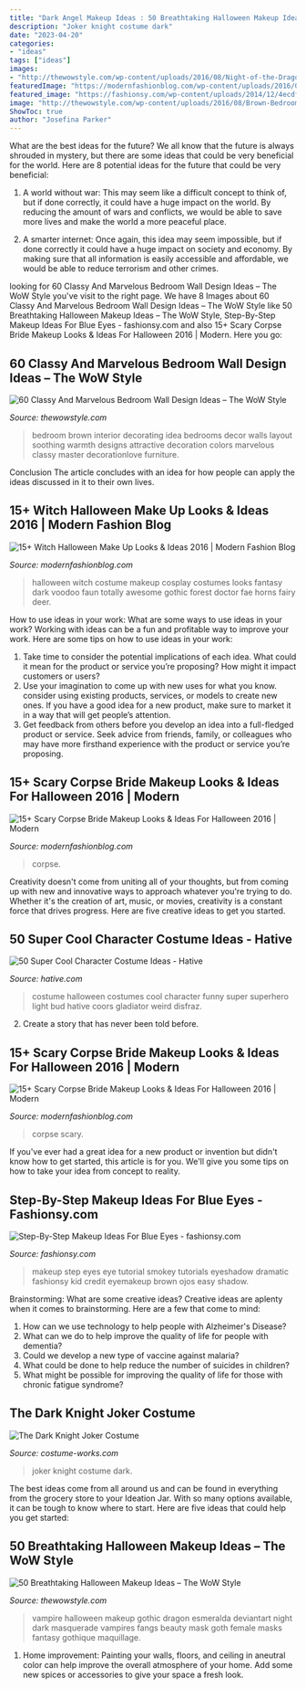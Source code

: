 ```yaml
---
title: "Dark Angel Makeup Ideas : 50 Breathtaking Halloween Makeup Ideas – The Wow Style"
description: "Joker knight costume dark"
date: "2023-04-20"
categories:
- "ideas"
tags: ["ideas"]
images:
- "http://thewowstyle.com/wp-content/uploads/2016/08/Night-of-the-Dragon-Ghotic-Halloween-Makeup.jpg"
featuredImage: "https://modernfashionblog.com/wp-content/uploads/2016/09/15-Scary-Corpse-Bride-Makeup-Looks-Ideas-For-Halloween-2016-2.jpg"
featured_image: "https://fashionsy.com/wp-content/uploads/2014/12/4ecdf42ac814179d33b1441373eb2f9b-630x849.jpg"
image: "http://thewowstyle.com/wp-content/uploads/2016/08/Brown-Bedroom-Wall-Decorating-Ideas.jpg"
ShowToc: true
author: "Josefina Parker"
---
```



What are the best ideas for the future?
We all know that the future is always shrouded in mystery, but there are some ideas that could be very beneficial for the world. Here are 8 potential ideas for the future that could be very beneficial:
1. A world without war: This may seem like a difficult concept to think of, but if done correctly, it could have a huge impact on the world. By reducing the amount of wars and conflicts, we would be able to save more lives and make the world a more peaceful place.

2. A smarter internet: Once again, this idea may seem impossible, but if done correctly it could have a huge impact on society and economy. By making sure that all information is easily accessible and affordable, we would be able to reduce terrorism and other crimes.


	

		
looking for 60 Classy And Marvelous Bedroom Wall Design Ideas – The WoW Style you've visit to the right page. We have 8 Images about 60 Classy And Marvelous Bedroom Wall Design Ideas – The WoW Style like 50 Breathtaking Halloween Makeup Ideas – The WoW Style, Step-By-Step Makeup Ideas For Blue Eyes - fashionsy.com and also 15+ Scary Corpse Bride Makeup Looks &amp; Ideas For Halloween 2016 | Modern. Here you go:
		
    
## 60 Classy And Marvelous Bedroom Wall Design Ideas – The WoW Style

<img loading=lazy src="http://thewowstyle.com/wp-content/uploads/2016/08/Brown-Bedroom-Wall-Decorating-Ideas.jpg" onerror="this.onerror=null;this.src='https://tse4.mm.bing.net/th?id=OIP.qwollvODsvp9cH86PDajAgHaJ4&amp;pid=15.1';" alt="60 Classy And Marvelous Bedroom Wall Design Ideas – The WoW Style">

_Source: thewowstyle.com_

>bedroom brown interior decorating idea bedrooms decor walls layout soothing warmth designs attractive decoration colors marvelous classy master decorationlove furniture. 

	

Conclusion
The article concludes with an idea for how people can apply the ideas discussed in it to their own lives.

    
## 15+ Witch Halloween Make Up Looks &amp; Ideas 2016 | Modern Fashion Blog

<img loading=lazy src="http://modernfashionblog.com/wp-content/uploads/2016/09/15-Witch-Halloween-Make-Up-Looks-Ideas-2016-8.jpg" onerror="this.onerror=null;this.src='https://tse4.mm.bing.net/th?id=OIP.ge21C1PwybLPgOJwBRA1egHaLH&amp;pid=15.1';" alt="15+ Witch Halloween Make Up Looks &amp; Ideas 2016 | Modern Fashion Blog">

_Source: modernfashionblog.com_

>halloween witch costume makeup cosplay costumes looks fantasy dark voodoo faun totally awesome gothic forest doctor fae horns fairy deer. 

	

How to use ideas in your work: What are some ways to use ideas in your work?
Working with ideas can be a fun and profitable way to improve your work. Here are some tips on how to use ideas in your work: 
1. Take time to consider the potential implications of each idea. What could it mean for the product or service you’re proposing? How might it impact customers or users? 
2. Use your imagination to come up with new uses for what you know. consider using existing products, services, or models to create new ones. If you have a good idea for a new product, make sure to market it in a way that will get people’s attention. 
3. Get feedback from others before you develop an idea into a full-fledged product or service. Seek advice from friends, family, or colleagues who may have more firsthand experience with the product or service you’re proposing.

    
## 15+ Scary Corpse Bride Makeup Looks &amp; Ideas For Halloween 2016 | Modern

<img loading=lazy src="https://modernfashionblog.com/wp-content/uploads/2016/09/15-Scary-Corpse-Bride-Makeup-Looks-Ideas-For-Halloween-2016-3.jpg" onerror="this.onerror=null;this.src='https://tse3.mm.bing.net/th?id=OIP.RG82F1gS_YwZU2CP3DEaGwHaKv&amp;pid=15.1';" alt="15+ Scary Corpse Bride Makeup Looks &amp; Ideas For Halloween 2016 | Modern">

_Source: modernfashionblog.com_

>corpse. 

	

Creativity doesn't come from uniting all of your thoughts, but from coming up with new and innovative ways to approach whatever you're trying to do. Whether it's the creation of art, music, or movies, creativity is a constant force that drives progress. Here are five creative ideas to get you started.

    
## 50 Super Cool Character Costume Ideas - Hative

<img loading=lazy src="https://hative.com/wp-content/uploads/2014/10/super-cool-costume-ideas/47-funny-costume.jpg" onerror="this.onerror=null;this.src='https://tse1.mm.bing.net/th?id=OIP.QpTAJJJJRZa91_Eakj14ZwHaNw&amp;pid=15.1';" alt="50 Super Cool Character Costume Ideas - Hative">

_Source: hative.com_

>costume halloween costumes cool character funny super superhero light bud hative coors gladiator weird disfraz. 

	

2. Create a story that has never been told before.

    
## 15+ Scary Corpse Bride Makeup Looks &amp; Ideas For Halloween 2016 | Modern

<img loading=lazy src="https://modernfashionblog.com/wp-content/uploads/2016/09/15-Scary-Corpse-Bride-Makeup-Looks-Ideas-For-Halloween-2016-2.jpg" onerror="this.onerror=null;this.src='https://tse3.mm.bing.net/th?id=OIP.w8gfJ6w0PUzYlVkUXmL_oQHaJ4&amp;pid=15.1';" alt="15+ Scary Corpse Bride Makeup Looks &amp; Ideas For Halloween 2016 | Modern">

_Source: modernfashionblog.com_

>corpse scary. 

	

If you've ever had a great idea for a new product or invention but didn't know how to get started, this article is for you. We'll give you some tips on how to take your idea from concept to reality.

    
## Step-By-Step Makeup Ideas For Blue Eyes - Fashionsy.com

<img loading=lazy src="https://fashionsy.com/wp-content/uploads/2014/12/4ecdf42ac814179d33b1441373eb2f9b-630x849.jpg" onerror="this.onerror=null;this.src='https://tse2.mm.bing.net/th?id=OIP.Tyc86xTOfm4SBYx0J7M9CgHaJ-&amp;pid=15.1';" alt="Step-By-Step Makeup Ideas For Blue Eyes - fashionsy.com">

_Source: fashionsy.com_

>makeup step eyes eye tutorial smokey tutorials eyeshadow dramatic fashionsy kid credit eyemakeup brown ojos easy shadow. 

	

Brainstorming: What are some creative ideas?
Creative ideas are aplenty when it comes to brainstorming. Here are a few that come to mind: 
1. How can we use technology to help people with Alzheimer's Disease? 
2. What can we do to help improve the quality of life for people with dementia? 
3. Could we develop a new type of vaccine against malaria? 
4. What could be done to help reduce the number of suicides in children? 
5. What might be possible for improving the quality of life for those with chronic fatigue syndrome?

    
## The Dark Knight Joker Costume

<img loading=lazy src="https://photos.costume-works.com/full/joker_dark_knight.jpg" onerror="this.onerror=null;this.src='https://tse1.mm.bing.net/th?id=OIP.8OV6qG5lRudiZX1aw6DyiwHaNJ&amp;pid=15.1';" alt="The Dark Knight Joker Costume">

_Source: costume-works.com_

>joker knight costume dark. 

	

The best ideas come from all around us and can be found in everything from the grocery store to your Ideation Jar. With so many options available, it can be tough to know where to start. Here are five ideas that could help you get started: 

    
## 50 Breathtaking Halloween Makeup Ideas – The WoW Style

<img loading=lazy src="http://thewowstyle.com/wp-content/uploads/2016/08/Night-of-the-Dragon-Ghotic-Halloween-Makeup.jpg" onerror="this.onerror=null;this.src='https://tse4.mm.bing.net/th?id=OIP.-G1_Cq0dgXYshIX47m2mzgHaLd&amp;pid=15.1';" alt="50 Breathtaking Halloween Makeup Ideas – The WoW Style">

_Source: thewowstyle.com_

>vampire halloween makeup gothic dragon esmeralda deviantart night dark masquerade vampires fangs beauty mask goth female masks fantasy gothique maquillage. 

	

1. Home improvement: Painting your walls, floors, and ceiling in aneutral color can help improve the overall atmosphere of your home. Add some new spices or accessories to give your space a fresh look. 

